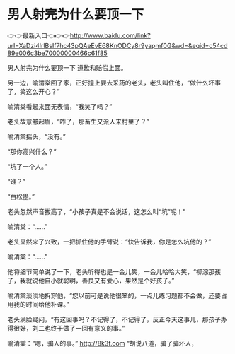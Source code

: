 # 男人射完为什么要顶一下

👉👉最新入口👈👉👉http://www.baidu.com/link?url=XaDzi4lrlBsIf7hc43pQAeEvE68KnODCy8r9yapmf0G&wd=&eqid=c54cd89e006c3be70000000466c61f85

男人射完为什么要顶一下
道歉和赔偿上面。

另一边，喻清棠回了家，正好撞上要去采药的老头，老头叫住他，“做什么坏事了，笑这么开心？”

喻清棠看起来面无表情，“我笑了吗？”

老头故意皱起眉，“咋了，那畜生又派人来村里了？”

喻清棠摇头，“没有。”

“那你高兴什么？”

“坑了一个人。”

“谁？”

“白松墨。”

老头忽然声音拔高了，“小孩子真是不会说话，这怎么叫“坑”呢！”

喻清棠：“……”

老头显然来了兴致，一把抓住他的手臂说：“快告诉我，你是怎么坑他的？”

喻清棠：“……”

他将细节简单说了一下，老头听得也是一会儿笑，一会儿哈哈大笑，“柳淙那孩子，我就说他自小就聪明，善良又有爱心，果然是个好孩子。”

喻清棠淡淡地拆穿他，“您以前可是说他很笨的，一点儿练习题都不会做，还要占用我的时间给他补课。”

老头满脸疑问，“有这回事吗？不记得了，不记得了，反正今天这事儿，那孩子办得很好，刘二也终于做了一回有意义的事。”

喻清棠：“嗯，骗人的事。”
http://8k3f.com
“胡说八道，骗了骗坏人，
